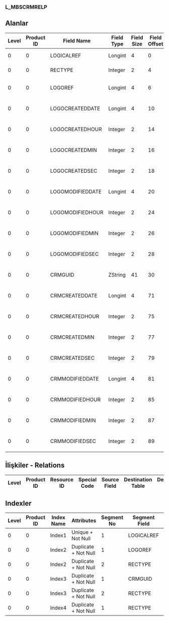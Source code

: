 ### L_MBSCRMRELP

## Alanlar

**Level**|**Product ID**|**Field Name**|**Field Type**|**Field Size**|**Field Offset**|**Türkçe Açıklama**|**Expression**
-----|-----|-----|-----|-----|-----|-----|-----
0|0|LOGICALREF|Longint|4|0|Logical Reference|Logical Reference
0|0|RECTYPE|Integer|2|4|Kayıt türü|Record Type
0|0|LOGOREF|Longint|4|6|Kayıt ref. (LOGO)|Record Reference (LOGO)
0|0|LOGOCREATEDDATE|Longint|4|10|Oluşturulma Tarihi (LOGO)|Created Date (LOGO)
0|0|LOGOCREATEDHOUR|Integer|2|14|Oluşturulma Saati (LOGO)|Created Hour (LOGO)
0|0|LOGOCREATEDMIN|Integer|2|16|Oluşturulma Dakikası (LOGO)|Created Minute (LOGO)
0|0|LOGOCREATEDSEC|Integer|2|18|Oluşturulma Saniyesi (LOGO)|Created Second (LOGO)
0|0|LOGOMODIFIEDDATE|Longint|4|20|Değiştirilme Tarihi (LOGO)|Modified Date (LOGO)
0|0|LOGOMODIFIEDHOUR|Integer|2|24|Değiştirilme Saati (LOGO)|Modified Hour (LOGO)
0|0|LOGOMODIFIEDMIN|Integer|2|26|Değiştirilme Dakikası (LOGO)|Modified Minute (LOGO)
0|0|LOGOMODIFIEDSEC|Integer|2|28|Değiştirilme Saniyesi (LOGO)|Modified Second (LOGO)
0|0|CRMGUID|ZString|41|30|Kayıt ref. (CRM)|Record Reference (CRM)
0|0|CRMCREATEDDATE|Longint|4|71|Oluşturulma Tarihi (CRM)|Created Date (CRM)
0|0|CRMCREATEDHOUR|Integer|2|75|Oluşturulma Saati (CRM)|Created Hour (CRM)
0|0|CRMCREATEDMIN|Integer|2|77|Oluşturulma Dakikası (CRM)|Created Minute (CRM)
0|0|CRMCREATEDSEC|Integer|2|79|Oluşturulma Saniyesi (CRM)|Created Second (CRM)
0|0|CRMMODIFIEDDATE|Longint|4|81|Değiştirilme Tarihi (CRM)|Modified Date (CRM)
0|0|CRMMODIFIEDHOUR|Integer|2|85|Değiştirilme Saati (CRM)|Modified Hour (CRM)
0|0|CRMMODIFIEDMIN|Integer|2|87|Değiştirilme Dakikası (CRM)|Modified Minute (CRM)
0|0|CRMMODIFIEDSEC|Integer|2|89|Değiştirilme Saniyesi (CRM)|Modified Second (CRM)

## İlişkiler - Relations

**Level**|**Product ID**|**Resource ID**|**Special Code**|**Source Field**|**Destination Table**|**Destination Field**|**Relation Type**|**Extra Condition**
-----|-----|-----|-----|-----|-----|-----|-----|-----

## Indexler

**Level**|**Product ID**|**Index Name**|**Attributes**|**Segment No**|**Segment Field**|**Sense**
-----|-----|-----|-----|-----|-----|-----
0|0|Index1|Unique + Not Null|1|LOGICALREF|Ascending
0|0|Index2|Duplicate + Not Null|1|LOGOREF|Ascending
0|0|Index2|Duplicate + Not Null|2|RECTYPE|Ascending
0|0|Index3|Duplicate + Not Null|1|CRMGUID|Ascending
0|0|Index3|Duplicate + Not Null|2|RECTYPE|Ascending
0|0|Index4|Duplicate + Not Null|1|RECTYPE|Ascending
